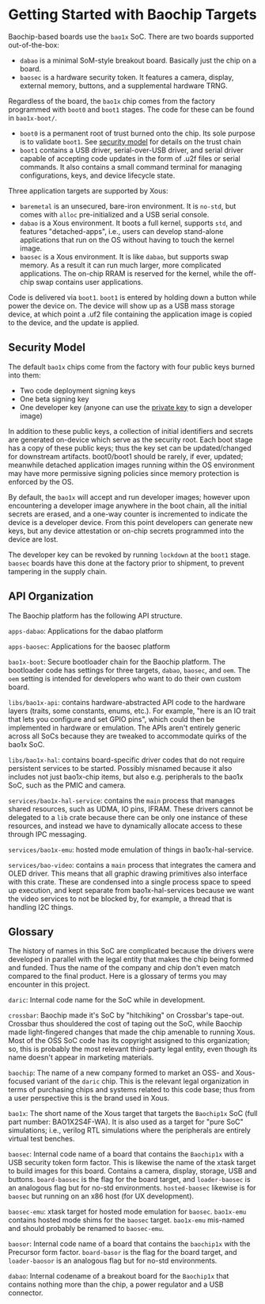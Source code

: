 # Getting Started with Baochip Targets

Baochip-based boards use the `bao1x` SoC. There are two boards supported out-of-the-box:

- `dabao` is a minimal SoM-style breakout board. Basically just the chip on a board.
- `baosec` is a hardware security token. It features a camera, display, external memory, buttons, and a supplemental hardware TRNG.

Regardless of the board, the `bao1x` chip comes from the factory programmed with `boot0` and `boot1` stages. The code for these can be found in `bao1x-boot/`.

- `boot0` is a permanent root of trust burned onto the chip. Its sole purpose is to validate `boot1`. See [security model](./README-baochip.md#security-model) for details on the trust chain
- `boot1` contains a USB driver, serial-over-USB driver, and serial driver capable of accepting code updates in the form of .u2f files or serial commands. It also contains a small command terminal for managing configurations, keys, and device lifecycle state.

Three application targets are supported by Xous:

- `baremetal` is an unsecured, bare-iron environment. It is `no-std`, but comes with `alloc` pre-initialized and a USB serial console.
- `dabao` is a Xous environment. It boots a full kernel, supports `std`, and features "detached-apps", i.e., users can develop stand-alone applications that run on the OS without having to touch the kernel image.
- `baosec` is a Xous environment. It is like `dabao`, but supports swap memory. As a result it can run much larger, more complicated applications. The on-chip RRAM is reserved for the kernel, while the off-chip swap contains user applications.

Code is delivered via `boot1`. `boot1` is entered by holding down a button while power the device on. The device will show up as a USB mass storage device, at which point a .uf2 file containing the application image is copied to the device, and the update is applied.

## Security Model

The default `bao1x` chips come from the factory with four public keys burned into them:

- Two code deployment signing keys
- One beta signing key
- One developer key (anyone can use the [private key](./devkey/README.md) to sign a developer image)

In addition to these public keys, a collection of initial identifiers and secrets are generated on-device which serve as the security root. Each boot stage has a copy of these public keys; thus the key set can be updated/changed for downstream artifacts. boot0/boot1 should be rarely, if ever, updated; meanwhile detached application images running within the OS environment may have more permissive signing policies since memory protection is enforced by the OS.

By default, the `bao1x` will accept and run developer images; however upon encountering a developer image anywhere in the boot chain, all the initial secrets are erased, and a one-way counter is incremented to indicate the device is a developer device. From this point developers can generate new keys, but any device attestation or on-chip secrets programmed into the device are lost.

The developer key can be revoked by running `lockdown` at the `boot1` stage. `baosec` boards have this done at the factory prior to shipment, to prevent tampering in the supply chain.

## API Organization

The Baochip platform has the following API structure.

`apps-dabao`: Applications for the dabao platform

`apps-baosec`: Applications for the baosec platform

`bao1x-boot`: Secure bootloader chain for the Baochip platform. The
bootloader code has settings for three targets, `dabao`, `baosec`,
and `oem`. The `oem` setting is intended for developers who want
to do their own custom board.

`libs/bao1x-api`: contains hardware-abstracted API code to the hardware
layers (traits, some constants, enums, etc.). For example, "here is
an IO trait that lets you configure and set GPIO pins", which could
then be implemented in hardware or emulation. The APIs aren't entirely
generic across all SoCs because they are tweaked to accommodate
quirks of the bao1x SoC.

`libs/bao1x-hal`: contains board-specific driver codes that do not
require persistent services to be started. Possibly misnamed because
it also includes not just bao1x-chip items, but also e.g. peripherals
to the bao1x SoC, such as the PMIC and camera.

`services/bao1x-hal-service`: contains the `main` process that manages
shared resources, such as UDMA, IO pins, IFRAM. These drivers cannot
be delegated to a `lib` crate because there can be only one instance
of these resources, and instead we have to dynamically allocate
access to these through IPC messaging.

`services/bao1x-emu`: hosted mode emulation of things in
bao1x-hal-service.

`services/bao-video`: contains a `main` process that integrates
the camera and OLED driver. This means that all graphic drawing
primitives also interface with this crate. These are condensed
into a single process space to speed up execution, and kept
separate from bao1x-hal-services because we want the video
services to not be blocked by, for example, a thread that is
handling I2C things.

## Glossary

The history of names in this SoC are complicated because the drivers
were developed in parallel with the legal entity that makes the chip
being formed and funded. Thus the name of the company and chip don't
even match compared to the final product. Here is a glossary of terms
you may encounter in this project.

`daric`: Internal code name for the SoC while in development.

`crossbar`: Baochip made it's SoC by "hitchiking" on Crossbar's tape-out. Crossbar
thus shouldered the cost of taping out the SoC, while Baochip made light-fingered
changes that made the chip amenable to running Xous. Most of the OSS SoC code
has its copyright assigned to this organization; so, this is probably the
most relevant third-party legal entity, even though its name doesn't appear
in marketing materials.

`baochip`: The name of a new company formed to market an OSS- and Xous-focused
variant of the `daric` chip. This is the relevant legal organization in terms
of purchasing chips and systems related to this code base; thus from a user
perspective this is the brand used in Xous.

`bao1x`: The short name of the Xous target that targets the `Baochip1x` SoC
(full part number: BAO1X2S4F-WA). It is also used as a target for "pure SoC"
simulations; i.e., verilog RTL simulations where the peripherals are entirely
virtual test benches.

`baosec`: Internal code name of a board that contains the `Baochip1x` with
a USB security token form factor. This is likewise the name of the xtask target
to build images for this board. Contains a camera, display, storage, USB
and buttons. `board-baosec` is the flag for the board target, and `loader-baosec`
is an analogous flag but for no-std environments. `hosted-baosec` likewise
is for `baosec` but running on an x86 host (for UX development).

`baosec-emu`: xtask target for hosted mode emulation for `baosec`. `bao1x-emu`
contains hosted mode shims for the `baosec` target. `bao1x-emu` mis-named and
should probably be renamed to `baosec-emu`.

`baosor`: Internal code name of a board that contains the `baochip1x` with
the Precursor form factor. `board-basor` is the flag for the board target,
and `loader-baosor` is an analogous flag but for no-std environments.

`dabao`: Internal codename of a breakout board for the `Baochip1x` that
contains nothing more than the chip, a power regulator and a USB connector.

